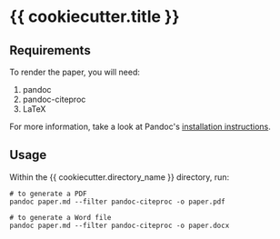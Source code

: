 # {{ cookiecutter.title }}

## Requirements

To render the paper, you will need:

1. pandoc
2. pandoc-citeproc
3. LaTeX

For more information, take a look at Pandoc's [installation instructions](https://pandoc.org/installing.html).

## Usage

Within the {{ cookiecutter.directory_name }} directory, run:

```shell
# to generate a PDF
pandoc paper.md --filter pandoc-citeproc -o paper.pdf

# to generate a Word file
pandoc paper.md --filter pandoc-citeproc -o paper.docx
```
